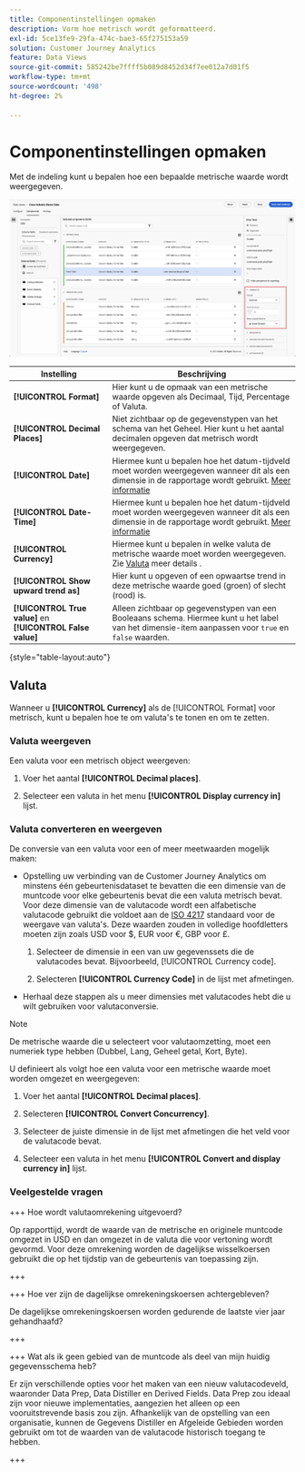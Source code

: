 ```yaml
---
title: Componentinstellingen opmaken
description: Vorm hoe metrisch wordt geformatteerd.
exl-id: 5ce13fe9-29fa-474c-bae3-65f275153a59
solution: Customer Journey Analytics
feature: Data Views
source-git-commit: 585242be7ffff5b089d8452d34f7ee012a7d01f5
workflow-type: tm+mt
source-wordcount: '498'
ht-degree: 2%

---
```


# Componentinstellingen opmaken

Met de indeling kunt u bepalen hoe een bepaalde metrische waarde wordt weergegeven.

![Indelingsinstellingen](../assets/format-settings.png)

| Instelling | Beschrijving |
| --- | --- |
| **[!UICONTROL Format]** | Hier kunt u de opmaak van een metrische waarde opgeven als Decimaal, Tijd, Percentage of Valuta. |
| **[!UICONTROL Decimal Places]** | Niet zichtbaar op de gegevenstypen van het schema van het Geheel. Hier kunt u het aantal decimalen opgeven dat metrisch wordt weergegeven. |
| **[!UICONTROL Date]** | Hiermee kunt u bepalen hoe het datum-tijdveld moet worden weergegeven wanneer dit als een dimensie in de rapportage wordt gebruikt. [Meer informatie](../../use-cases/data-views/data-views-usecases.md#date-and-date-time-use-cases) |
| **[!UICONTROL Date-Time]** | Hiermee kunt u bepalen hoe het datum-tijdveld moet worden weergegeven wanneer dit als een dimensie in de rapportage wordt gebruikt. [Meer informatie](../../use-cases/data-views/data-views-usecases.md#date-and-date-time-use-cases) |
| **[!UICONTROL Currency]** | Hiermee kunt u bepalen in welke valuta de metrische waarde moet worden weergegeven. Zie [Valuta](#currency) meer details . |
| **[!UICONTROL Show upward trend as]** | Hier kunt u opgeven of een opwaartse trend in deze metrische waarde goed (groen) of slecht (rood) is. |
| **[!UICONTROL True value]** en **[!UICONTROL False value]** | Alleen zichtbaar op gegevenstypen van een Booleaans schema. Hiermee kunt u het label van het dimensie-item aanpassen voor `true` en `false` waarden. |

{style="table-layout:auto"}


## Valuta

Wanneer u **[!UICONTROL Currency]** als de [!UICONTROL Format] voor metrisch, kunt u bepalen hoe te om valuta&#39;s te tonen en om te zetten.

### Valuta weergeven

Een valuta voor een metrisch object weergeven:

1. Voer het aantal **[!UICONTROL Decimal places]**.

1. Selecteer een valuta in het menu **[!UICONTROL Display currency in]** lijst.


### Valuta converteren en weergeven

De conversie van een valuta voor een of meer meetwaarden mogelijk maken:

- Opstelling uw verbinding van de Customer Journey Analytics om minstens één gebeurtenisdataset te bevatten die een dimensie van de muntcode voor elke gebeurtenis bevat die een valuta metrisch bevat. Voor deze dimensie van de valutacode wordt een alfabetische valutacode gebruikt die voldoet aan de [ISO 4217](https://www.iso.org/iso-4217-currency-codes.html) standaard voor de weergave van valuta&#39;s. Deze waarden zouden in volledige hoofdletters moeten zijn zoals USD voor $, EUR voor €, GBP voor £.

   1. Selecteer de dimensie in een van uw gegevenssets die de valutacodes bevat. Bijvoorbeeld, [!UICONTROL Currency code].

   1. Selecteren **[!UICONTROL Currency Code]** in de lijst met afmetingen.

- Herhaal deze stappen als u meer dimensies met valutacodes hebt die u wilt gebruiken voor valutaconversie.

>[!NOTE]
>
>De metrische waarde die u selecteert voor valutaomzetting, moet een numeriek type hebben (Dubbel, Lang, Geheel getal, Kort, Byte).


U definieert als volgt hoe een valuta voor een metrische waarde moet worden omgezet en weergegeven:

1. Voer het aantal **[!UICONTROL Decimal places]**.

1. Selecteren **[!UICONTROL Convert Concurrency]**.

1. Selecteer de juiste dimensie in de lijst met afmetingen die het veld voor de valutacode bevat.

1. Selecteer een valuta in het menu **[!UICONTROL Convert and display currency in]** lijst.

### Veelgestelde vragen

+++ Hoe wordt valutaomrekening uitgevoerd?

Op rapporttijd, wordt de waarde van de metrische en originele muntcode omgezet in USD en dan omgezet in de valuta die voor vertoning wordt gevormd. Voor deze omrekening worden de dagelijkse wisselkoersen gebruikt die op het tijdstip van de gebeurtenis van toepassing zijn.

+++


+++ Hoe ver zijn de dagelijkse omrekeningskoersen achtergebleven?

De dagelijkse omrekeningskoersen worden gedurende de laatste vier jaar gehandhaafd?

+++


+++ Wat als ik geen gebied van de muntcode als deel van mijn huidig gegevensschema heb?

Er zijn verschillende opties voor het maken van een nieuw valutacodeveld, waaronder Data Prep, Data Distiller en Derived Fields. Data Prep zou ideaal zijn voor nieuwe implementaties, aangezien het alleen op een vooruitstrevende basis zou zijn. Afhankelijk van de opstelling van een organisatie, kunnen de Gegevens Distiller en Afgeleide Gebieden worden gebruikt om tot de waarden van de valutacode historisch toegang te hebben.

+++

